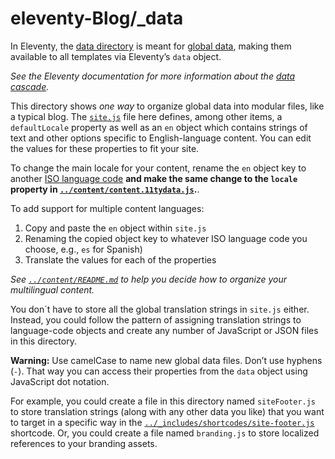 # eleventy-Blog/\_data

In Eleventy, the [data directory](https://www.11ty.dev/docs/config/#directory-for-global-data-files) is meant for [global data](https://www.11ty.dev/docs/data-global/), making them available to all templates via Eleventy’s `data` object.

_See the Eleventy documentation for more information about the [data cascade](https://www.11ty.dev/docs/data-cascade/)._

This directory shows _one way_ to organize global data into modular files, like a typical blog. The [`site.js`](https://gitlab.com/reubenlillie/eleventy-dot-js-blog/-/blob/master/_data/site.js) file here defines, among other items, a `defaultLocale` property as well as an `en` object which contains strings of text and other options specific to English-language content. You can edit the values for these properties to fit your site.

To change the main locale for your content, rename the `en` object key to another [ISO language code](https://www.loc.gov/standards/iso639-2/php/code_list.php) **and make the same change to the `locale` property in [`../content/content.11tydata.js`](https://gitlab.com/reubenlillie/eleventy-dot-js-blog/-/blob/master/content/content.11tydata.js).**.

To add support for multiple content languages:

1. Copy and paste the `en` object within `site.js`
1. Renaming the copied object key to whatever ISO language code you choose, e.g., `es` for Spanish)
1. Translate the values for each of the properties

_See [`../content/README.md`](https://github.com/andrewpap22/andreaspappas/blob/main/content/README.md) to help you decide how to organize your multilingual content._

You don´t have to store all the global translation strings in `site.js` either. Instead, you could follow the pattern of assigning translation strings to language-code objects and create any number of JavaScript or JSON files in this directory.

**Warning:** Use camelCase to name new global data files. Don’t use hyphens (`-`). That way you can access their properties from the `data` object using JavaScript dot notation.

For example, you could create a file in this directory named `siteFooter.js` to store translation strings (along with any other data you like) that you want to target in a specific way in the [`../_includes/shortcodes/site-footer.js`](https://github.com/andrewpap22/andreaspappas/blob/main/_includes/shortcodes/site-footer.js) shortcode. Or, you could create a file named `branding.js` to store localized references to your branding assets.
